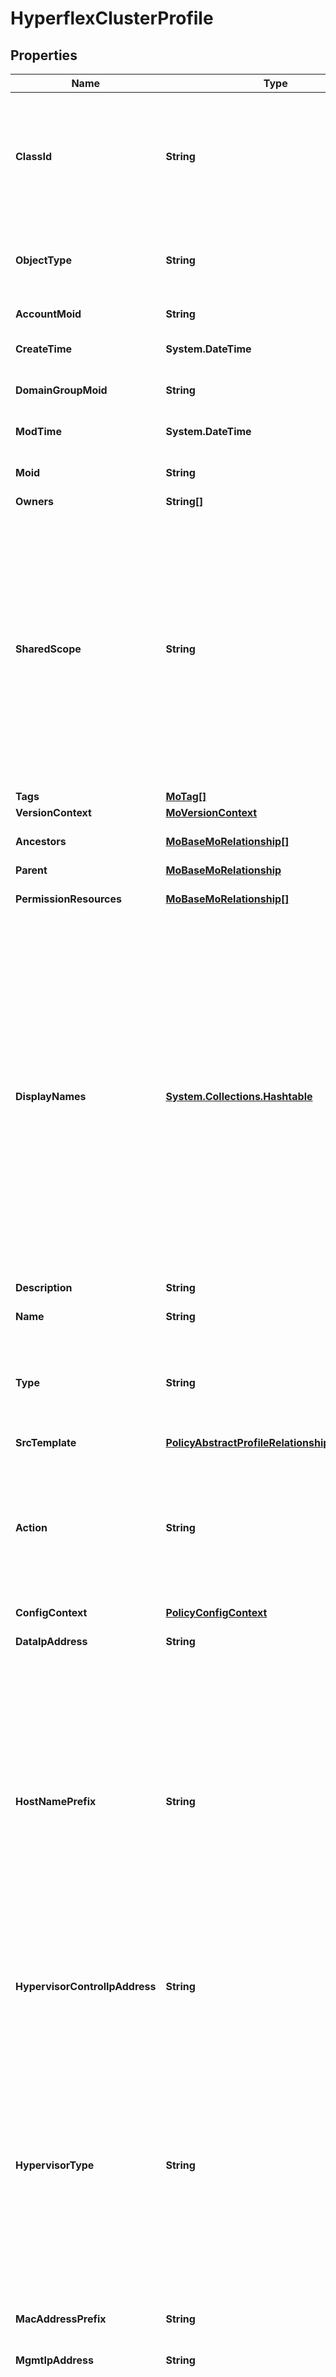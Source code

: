 # HyperflexClusterProfile
## Properties

Name | Type | Description | Notes
------------ | ------------- | ------------- | -------------
**ClassId** | **String** | The fully-qualified name of the instantiated, concrete type. This property is used as a discriminator to identify the type of the payload when marshaling and unmarshaling data. | [default to "hyperflex.ClusterProfile"]
**ObjectType** | **String** | The fully-qualified name of the instantiated, concrete type. The value should be the same as the &#39;ClassId&#39; property. | [default to "hyperflex.ClusterProfile"]
**AccountMoid** | **String** | The Account ID for this managed object. | [optional] [readonly] 
**CreateTime** | **System.DateTime** | The time when this managed object was created. | [optional] [readonly] 
**DomainGroupMoid** | **String** | The DomainGroup ID for this managed object. | [optional] [readonly] 
**ModTime** | **System.DateTime** | The time when this managed object was last modified. | [optional] [readonly] 
**Moid** | **String** | The unique identifier of this Managed Object instance. | [optional] 
**Owners** | **String[]** |  | [optional] 
**SharedScope** | **String** | Intersight provides pre-built workflows, tasks and policies to end users through global catalogs. Objects that are made available through global catalogs are said to have a &#39;shared&#39; ownership. Shared objects are either made globally available to all end users or restricted to end users based on their license entitlement. Users can use this property to differentiate the scope (global or a specific license tier) to which a shared MO belongs. | [optional] [readonly] 
**Tags** | [**MoTag[]**](MoTag.md) |  | [optional] 
**VersionContext** | [**MoVersionContext**](MoVersionContext.md) |  | [optional] 
**Ancestors** | [**MoBaseMoRelationship[]**](MoBaseMoRelationship.md) | An array of relationships to moBaseMo resources. | [optional] [readonly] 
**Parent** | [**MoBaseMoRelationship**](MoBaseMoRelationship.md) |  | [optional] 
**PermissionResources** | [**MoBaseMoRelationship[]**](MoBaseMoRelationship.md) | An array of relationships to moBaseMo resources. | [optional] [readonly] 
**DisplayNames** | [**System.Collections.Hashtable**](Array.md) | A set of display names for the MO resource. These names are calculated based on other properties of the MO and potentially properties of Ancestor MOs. Displaynames are intended as a way to provide a normalized user appropriate name for an MO, especially for MOs which do not have a &#39;Name&#39; property, which is the case for much of the inventory discovered from managed targets. There are a limited number of keys, currently &#39;short&#39; and &#39;hierarchical&#39;. The value is an array and clients should use the first element of the array. | [optional] [readonly] 
**Description** | **String** | Description of the profile. | [optional] 
**Name** | **String** | Name of the concrete profile. | [optional] 
**Type** | **String** | Defines the type of the profile. Accepted value is instance. * &#x60;instance&#x60; - The profile defines the configuration for a specific instance of a target. | [optional] [default to "instance"]
**SrcTemplate** | [**PolicyAbstractProfileRelationship**](PolicyAbstractProfileRelationship.md) |  | [optional] 
**Action** | **String** | User initiated action. Each profile type has its own supported actions. For HyperFlex cluster profile, the supported actions are -- Validate, Deploy, Continue, Retry, Abort, Unassign For server profile, the support actions are -- Deploy, Unassign. | [optional] 
**ConfigContext** | [**PolicyConfigContext**](PolicyConfigContext.md) |  | [optional] 
**DataIpAddress** | **String** | The storage data IP address for the HyperFlex cluster. | [optional] 
**HostNamePrefix** | **String** | The node name prefix that is used to automatically generate the default hostname for each server. A dash (-) will be appended to the prefix followed by the node number to form a hostname. This default naming scheme can be manually overridden in the node configuration. The maximum length of a prefix is 60, must only contain alphanumeric characters or dash (-), and must start with an alphanumeric character. | [optional] 
**HypervisorControlIpAddress** | **String** | The hypervisor control virtual IP address for the HyperFlex compute cluster that is used for node/pod management. | [optional] 
**HypervisorType** | **String** | The hypervisor type for the HyperFlex cluster. * &#x60;ESXi&#x60; - The hypervisor running on the HyperFlex cluster is a Vmware ESXi hypervisor of any version. * &#x60;HyperFlexAp&#x60; - The hypervisor running on the HyperFlex cluster is Cisco HyperFlex Application Platform. * &#x60;Hyper-V&#x60; - The hypervisor running on the HyperFlex cluster is Microsoft Hyper-V. * &#x60;Unknown&#x60; - The hypervisor running on the HyperFlex cluster is not known. | [optional] [default to "ESXi"]
**MacAddressPrefix** | **String** | The MAC address prefix in the form of 00:25:B5:XX. | [optional] 
**MgmtIpAddress** | **String** | The management IP address for the HyperFlex cluster. | [optional] 
**MgmtPlatform** | **String** | The management platform for the HyperFlex cluster. * &#x60;FI&#x60; - The host servers used in the cluster deployment are managed by a UCS Fabric Interconnect. * &#x60;EDGE&#x60; - The host servers used in the cluster deployment are standalone severs. | [optional] [default to "FI"]
**Replication** | **Int64** | The number of copies of each data block written. | [optional] 
**StorageDataVlan** | [**HyperflexNamedVlan**](HyperflexNamedVlan.md) |  | [optional] 
**StorageType** | **String** | The storage type used for the HyperFlex cluster (HyperFlex Storage or 3rd party). * &#x60;HyperFlexDp&#x60; - The type of storage is HyperFlex Data Platform. * &#x60;ThirdParty&#x60; - The type of storage is 3rd Party Storage (PureStorage, etc..). | [optional] [default to "HyperFlexDp"]
**WwxnPrefix** | **String** | The WWxN prefix in the form of 20:00:00:25:B5:XX. | [optional] 
**AssociatedCluster** | [**HyperflexClusterRelationship**](HyperflexClusterRelationship.md) |  | [optional] 
**AssociatedComputeCluster** | [**HyperflexHxapClusterRelationship**](HyperflexHxapClusterRelationship.md) |  | [optional] 
**AutoSupport** | [**HyperflexAutoSupportPolicyRelationship**](HyperflexAutoSupportPolicyRelationship.md) |  | [optional] 
**ClusterNetwork** | [**HyperflexClusterNetworkPolicyRelationship**](HyperflexClusterNetworkPolicyRelationship.md) |  | [optional] 
**ClusterStorage** | [**HyperflexClusterStoragePolicyRelationship**](HyperflexClusterStoragePolicyRelationship.md) |  | [optional] 
**ConfigResult** | [**HyperflexConfigResultRelationship**](HyperflexConfigResultRelationship.md) |  | [optional] 
**ExtFcStorage** | [**HyperflexExtFcStoragePolicyRelationship**](HyperflexExtFcStoragePolicyRelationship.md) |  | [optional] 
**ExtIscsiStorage** | [**HyperflexExtIscsiStoragePolicyRelationship**](HyperflexExtIscsiStoragePolicyRelationship.md) |  | [optional] 
**Httpproxypolicy** | [**CommHttpProxyPolicyRelationship**](CommHttpProxyPolicyRelationship.md) |  | [optional] 
**LocalCredential** | [**HyperflexLocalCredentialPolicyRelationship**](HyperflexLocalCredentialPolicyRelationship.md) |  | [optional] 
**NodeConfig** | [**HyperflexNodeConfigPolicyRelationship**](HyperflexNodeConfigPolicyRelationship.md) |  | [optional] 
**NodeProfileConfig** | [**HyperflexNodeProfileRelationship[]**](HyperflexNodeProfileRelationship.md) | An array of relationships to hyperflexNodeProfile resources. | [optional] 
**Organization** | [**OrganizationOrganizationRelationship**](OrganizationOrganizationRelationship.md) |  | [optional] 
**ProxySetting** | [**HyperflexProxySettingPolicyRelationship**](HyperflexProxySettingPolicyRelationship.md) |  | [optional] 
**RunningWorkflows** | [**WorkflowWorkflowInfoRelationship[]**](WorkflowWorkflowInfoRelationship.md) | An array of relationships to workflowWorkflowInfo resources. | [optional] [readonly] 
**SoftwareVersion** | [**HyperflexSoftwareVersionPolicyRelationship**](HyperflexSoftwareVersionPolicyRelationship.md) |  | [optional] 
**SysConfig** | [**HyperflexSysConfigPolicyRelationship**](HyperflexSysConfigPolicyRelationship.md) |  | [optional] 
**UcsmConfig** | [**HyperflexUcsmConfigPolicyRelationship**](HyperflexUcsmConfigPolicyRelationship.md) |  | [optional] 
**VcenterConfig** | [**HyperflexVcenterConfigPolicyRelationship**](HyperflexVcenterConfigPolicyRelationship.md) |  | [optional] 

## Examples

- Prepare the resource
```powershell
$HyperflexClusterProfile = Initialize-IntersightHyperflexClusterProfile  -ClassId null `
 -ObjectType null `
 -AccountMoid null `
 -CreateTime null `
 -DomainGroupMoid null `
 -ModTime null `
 -Moid null `
 -Owners null `
 -SharedScope null `
 -Tags null `
 -VersionContext null `
 -Ancestors null `
 -Parent null `
 -PermissionResources null `
 -DisplayNames null `
 -Description null `
 -Name null `
 -Type null `
 -SrcTemplate null `
 -Action null `
 -ConfigContext null `
 -DataIpAddress null `
 -HostNamePrefix null `
 -HypervisorControlIpAddress null `
 -HypervisorType null `
 -MacAddressPrefix null `
 -MgmtIpAddress null `
 -MgmtPlatform null `
 -Replication null `
 -StorageDataVlan null `
 -StorageType null `
 -WwxnPrefix null `
 -AssociatedCluster null `
 -AssociatedComputeCluster null `
 -AutoSupport null `
 -ClusterNetwork null `
 -ClusterStorage null `
 -ConfigResult null `
 -ExtFcStorage null `
 -ExtIscsiStorage null `
 -Httpproxypolicy null `
 -LocalCredential null `
 -NodeConfig null `
 -NodeProfileConfig null `
 -Organization null `
 -ProxySetting null `
 -RunningWorkflows null `
 -SoftwareVersion null `
 -SysConfig null `
 -UcsmConfig null `
 -VcenterConfig null
```

- Convert the resource to JSON
```powershell
$HyperflexClusterProfile | ConvertTo-JSON
```

[[Back to Model list]](../README.md#documentation-for-models) [[Back to API list]](../README.md#documentation-for-api-endpoints) [[Back to README]](../README.md)

